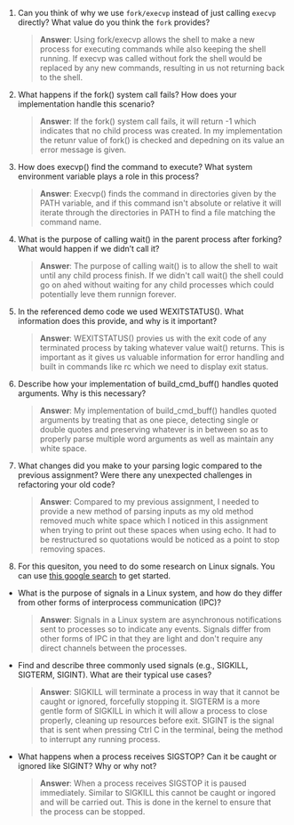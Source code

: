 1. Can you think of why we use `fork/execvp` instead of just calling `execvp` directly? What value do you think the `fork` provides?

    > **Answer**:  Using fork/execvp allows the shell to make a new process for executing commands while also keeping the shell running. If execvp was called without fork the shell would be replaced by any new commands, resulting in us not returning back to the shell.

2. What happens if the fork() system call fails? How does your implementation handle this scenario?

    > **Answer**:  If the fork() system call fails, it will return -1 which indicates that no child process was created. In my implementation the retunr value of fork() is checked and depedning on its value an error message is given.

3. How does execvp() find the command to execute? What system environment variable plays a role in this process?

    > **Answer**:  Execvp() finds the command in directories given by the PATH variable, and if this command isn't absolute or relative it will iterate through the directories in PATH to find a file matching the command name.

4. What is the purpose of calling wait() in the parent process after forking? What would happen if we didn’t call it?

    > **Answer**:  The purpose of calling wait() is to allow the shell to wait until any child process finish. If we didn't call wait() the shell could go on ahed without waiting for any child processes which could potentially leve them runnign forever.

5. In the referenced demo code we used WEXITSTATUS(). What information does this provide, and why is it important?

    > **Answer**:  WEXITSTATUS() provies us with the exit code of any terminated process by taking whatever value wait() returns. This is important as it gives us valuable information for error handling and built in commands like rc which we need to display exit status.

6. Describe how your implementation of build_cmd_buff() handles quoted arguments. Why is this necessary?

    > **Answer**:  My implementation of build_cmd_buff() handles quoted arguments by treating that as one piece, detecting single or double quotes and preserving whatever is in between so as to properly parse multiple word arguments as well as maintain any white space.

7. What changes did you make to your parsing logic compared to the previous assignment? Were there any unexpected challenges in refactoring your old code?

    > **Answer**:  Compared to my previous assignment, I needed to provide a new method of parsing inputs as my old method removed much white space which I noticed in this assignment when trying to print out these spaces when using echo. It had to be restructured so quotations would be noticed as a point to stop removing spaces.

8. For this quesiton, you need to do some research on Linux signals. You can use [this google search](https://www.google.com/search?q=Linux+signals+overview+site%3Aman7.org+OR+site%3Alinux.die.net+OR+site%3Atldp.org&oq=Linux+signals+overview+site%3Aman7.org+OR+site%3Alinux.die.net+OR+site%3Atldp.org&gs_lcrp=EgZjaHJvbWUyBggAEEUYOdIBBzc2MGowajeoAgCwAgA&sourceid=chrome&ie=UTF-8) to get started.

- What is the purpose of signals in a Linux system, and how do they differ from other forms of interprocess communication (IPC)?

    > **Answer**:  Signals in a Linux system are asynchronous notifications sent to processes so to indicate any events. Signals differ from other forms of IPC in that they are light and don't require any direct channels between the processes.

- Find and describe three commonly used signals (e.g., SIGKILL, SIGTERM, SIGINT). What are their typical use cases?

    > **Answer**:  SIGKILL will terminate a process in way that it cannot be caught or ignored, forcefully stopping it. SIGTERM is a more gentle form of SIGKILL in which it will allow a process to close properly, cleaning up resources before exit. SIGINT is the signal that is sent when pressing Ctrl C in the terminal, being the method to interrupt any running process.

- What happens when a process receives SIGSTOP? Can it be caught or ignored like SIGINT? Why or why not?

    > **Answer**:  When a process receives SIGSTOP it is paused immediately. Similar to SIGKILL this cannot be caught or ingored and will be carried out. This is done in the kernel to ensure that the process can be stopped.
